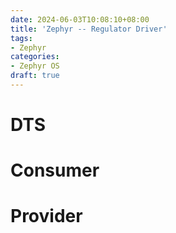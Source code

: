 ```yaml
---
date: 2024-06-03T10:08:10+08:00
title: 'Zephyr -- Regulator Driver'
tags:
- Zephyr
categories:
- Zephyr OS
draft: true
---
```


# DTS

# Consumer

# Provider
